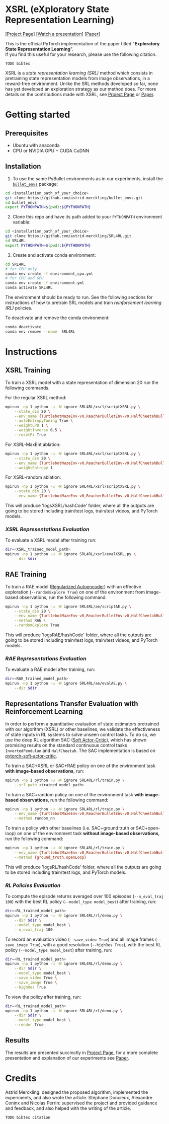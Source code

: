 


# XSRL (eXploratory State Representation Learning)
[[Project Page]](https://www.astrid-merckling.com/publication/xsrl/)
[[Watch a presentation]](TODO)
[[Paper]](TODO)


This is the official PyTorch implementation of the paper titled "**Exploratory State Representation Learning**". \
If you find this useful for your research, please use the following citation.
```
TODO bibtex
```

XSRL is a *state representation learning (SRL)* method which consists in pretraining state representation models from image observations, in a reward-free environment.
Unlike the SRL methods developed so far, none has yet developed an exploration strategy as our method does.
For more details on the contributions made with XSRL, see [Project Page](https://www.astrid-merckling.com/publication/xsrl/) or [Paper](TODO).


# Getting started

## Prerequisites

- Ubuntu with anaconda
- CPU or NVIDIA GPU + CUDA CuDNN

## Installation


1. To use the same PyBullet environments as in our experiments, install the [`bullet_envs`](https://github.com/astrid-merckling/bullet_envs) package:
```bash
cd <installation_path_of_your_choice>
git clone https://github.com/astrid-merckling/bullet_envs.git
cd bullet_envs
export PYTHONPATH=$(pwd):${PYTHONPATH}
```

2. Clone this repo and have its path added to your `PYTHONPATH` environment variable:
```bash
cd <installation_path_of_your_choice>
git clone https://github.com/astrid-merckling/SRL4RL.git
cd SRL4RL
export PYTHONPATH=$(pwd):${PYTHONPATH}
```

3. Create and activate conda environment:
```bash
cd SRL4RL
# for CPU only
conda env create -f environment_cpu.yml
# for CPU and GPU
conda env create -f environment.yml
conda activate SRL4RL
```

The environment should be ready to run.
See the following sections for instructions of how to pretrain SRL models and train *reinforcement learning (RL)* policies.


To deactivate and remove the conda environment:
```bash
conda deactivate
conda env remove --name  SRL4RL
```

# Instructions

## XSRL Training

To train a XSRL model with a state representation of dimension 20 run the following commands.

For the regular XSRL method:
```bash
mpirun -np 1 python -u -W ignore SRL4RL/xsrl/scriptXSRL.py \
    --state_dim 20 \
    --env_name {TurtlebotMazeEnv-v0,ReacherBulletEnv-v0,HalfCheetahBulletEnv-v0,InvertedPendulumSwingupBulletEnv-v0} \
    --autoEntropyTuning True \
    --weightLPB 1 \
    --weightInverse 0.5 \
    --resetPi True
```

For XSRL-MaxEnt ablation:
```bash
mpirun -np 1 python -u -W ignore SRL4RL/xsrl/scriptXSRL.py \
    --state_dim 20 \
    --env_name {TurtlebotMazeEnv-v0,ReacherBulletEnv-v0,HalfCheetahBulletEnv-v0,InvertedPendulumSwingupBulletEnv-v0} \
    --weightEntropy 1
```

For XSRL-random ablation:
```bash
mpirun -np 1 python -u -W ignore SRL4RL/xsrl/scriptXSRL.py \
    --state_dim 20 \
    --env_name {TurtlebotMazeEnv-v0,ReacherBulletEnv-v0,HalfCheetahBulletEnv-v0,InvertedPendulumSwingupBulletEnv-v0}
```


This will produce 'logsXSRL/hashCode' folder, where all the outputs are going to be stored including train/test logs, train/test videos, and PyTorch models.


### *XSRL Representations Evaluation*

To evaluate a XSRL model after training run:
```bash
dir=<XSRL_trained_model_path>
mpirun -np 1 python -u -W ignore SRL4RL/xsrl/evalXSRL.py \
    --dir $dir
```

## RAE Training

To train a RAE model ([Regularized Autoencoder](https://arxiv.org/abs/1903.12436)) with an effective exploration (`--randomExplore True`) on one of the environment from image-based observations, run the following command:
```bash
mpirun -np 1 python -u -W ignore SRL4RL/ae/scriptAE.py \
    --state_dim 20 \
    --env_name {TurtlebotMazeEnv-v0,ReacherBulletEnv-v0,HalfCheetahBulletEnv-v0,InvertedPendulumSwingupBulletEnv-v0} \
    --method RAE \
    --randomExplore True
```


This will produce 'logsRAE/hashCode' folder, where all the outputs are going to be stored including train/test logs, train/test videos, and PyTorch models.

### *RAE Representations Evaluation*

To evaluate a RAE model after training, run:
```bash
dir=<RAE_trained_model_path>
mpirun -np 1 python -u -W ignore SRL4RL/ae/evalAE.py \
    --dir $dir
```


## Representations Transfer Evaluation with Reinforcement Learning

In order to perform a quantitative evaluation of state estimators pretrained with our algorithm (XSRL) or other baselines, we validate the effectiveness of state inputs in RL systems to solve unseen control tasks.
To do so, we use the deep RL algorithm SAC ([Soft Actor-Critic](https://arxiv.org/pdf/1812.05905.pdf)), which has shown promising results on the standard continuous control tasks `InvertedPendulum` and `HalfCheetah`.
The SAC implementation is based on [pytorch-soft-actor-critic](https://github.com/pranz24/pytorch-soft-actor-critic).


To train a SAC+XSRL or SAC+RAE policy on one of the environment task **with image-based observations**, run:
```bash
mpirun -np 1 python -u -W ignore SRL4RL/rl/train.py \
    --srl_path <trained_model_path>
```

To train a SAC+random policy on one of the environment task **with image-based observations**, run the following command:
```bash
mpirun -np 1 python -u -W ignore SRL4RL/rl/train.py \
    --env_name {TurtlebotMazeEnv-v0,ReacherBulletEnv-v0,HalfCheetahBulletEnv-v0,InvertedPendulumSwingupBulletEnv-v0} \
    --method random_nn
```

To train a policy with other baselines (i.e. SAC+ground truth or SAC+open-loop) on one of the environment task **without image-based observations**, run the following command:
```bash
mpirun -np 1 python -u -W ignore SRL4RL/rl/train.py \
    --env_name {TurtlebotMazeEnv-v0,ReacherBulletEnv-v0,HalfCheetahBulletEnv-v0,InvertedPendulumSwingupBulletEnv-v0} \
    --method {ground_truth,openLoop}
```


This will produce 'logsRL/hashCode' folder, where all the outputs are going to be stored including train/test logs, and PyTorch models.


### *RL Policies Evaluation*

To compute the episode returns averaged over 100 episodes (`--n_eval_traj 100`) with the best RL policy (`--model_type model_best`) after training, run:
```bash
dir=<RL_trained_model_path>
mpirun -np 1 python -u -W ignore SRL4RL/rl/demo.py \
    --dir $dir \
    --model_type model_best \
    --n_eval_traj 100
```


To record an evaluation video (`--save_video True`) and all image frames (`--save_image True`), with a good resolution (`--highRes True`), with the best RL policy (`--model_type model_best`) after training, run:
```bash
dir=<RL_trained_model_path>
mpirun -np 1 python -u -W ignore SRL4RL/rl/demo.py \
    --dir $dir \
    --model_type model_best \
    --save_video True \
    --save_image True \
    --highRes True
```

To view the policy after training, run:
```bash
dir=<RL_trained_model_path>
mpirun -np 1 python -u -W ignore SRL4RL/rl/demo.py \
    --dir $dir \
    --model_type model_best \
    --render True
```


## Results

The results are presented succinctly in [Project Page](https://www.astrid-merckling.com/publication/xsrl/), for a more complete presentation and explanation of our experiments see [Paper](TODO).


# Credits

Astrid Merckling: designed the proposed algorithm, implemented the experiments, and also wrote the article.
Stéphane Doncieux, Alexandre Coninx and Nicolas Perrin: supervised the project and provided guidance and feedback, and also helped with the writing of the article.

```
TODO bibtex citation
```
